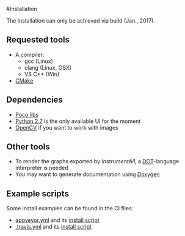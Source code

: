 #Installation

The installation can only be achieved via build (Jan., 2017). 

## Requested tools
 * A compiler:
    * gcc (Linux)
    * clang (Linux, OSX)
    * VS C++ (Win)
 * [CMake](http://cmake.org)

## Dependencies
 * [Poco libs](http://pocoproject.org)
 * [Python 2.7](http://python.org) is the only available UI for the moment
 * [OpenCV](http://opencv.org) if you want to work with images
 
## Other tools
 * To render the graphs exported by *InstrumentAll*, a [DOT](http://www.graphviz.org/Documentation.php)-language interpreter is needed
 * You may want to generate documentation using [Doxygen](http://www.doxygen.org)
 
## Example scripts
 Some install examples can be found in the CI files:
  * [appveyor.yml](../appveyor.yml) and its [install script](../CI/appveyor/install_dependencies.bat)
  * [.travis.yml](../.travis.yml) and its [install script](../CI/travis/install_dependencies.sh)
